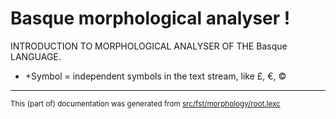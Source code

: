 
# Basque morphological analyser                             !
INTRODUCTION TO MORPHOLOGICAL ANALYSER OF THE Basque LANGUAGE.

* +Symbol = independent symbols in the text stream, like £, €, ©

* * *

<small>This (part of) documentation was generated from [src/fst/morphology/root.lexc](https://github.com/giellalt/lang-eus/blob/main/src/fst/morphology/root.lexc)</small>
